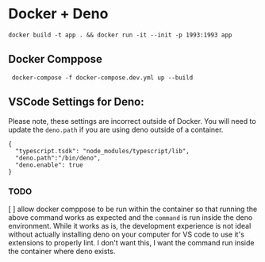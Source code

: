 # Docker + Deno

```
docker build -t app . && docker run -it --init -p 1993:1993 app  
```

## Docker Comppose
```
 docker-compose -f docker-compose.dev.yml up --build
```

## VSCode Settings for Deno:

Please note, these settings are incorrect outside of Docker. You will need to update the `deno.path` if you are using deno outside of a container. 

```
{
  "typescript.tsdk": "node_modules/typescript/lib",
  "deno.path":"/bin/deno",
  "deno.enable": true
}
```

### TODO
[ ] allow docker comppose to be run within the container so that running the above command works as expected and the `command` is run inside the deno environment. While it works as is, the development experience is not ideal without actually installing deno on your computer for VS code to use it's extensions to properly lint. I don't want this, I want the command run inside the container where deno exists. 